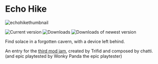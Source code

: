 # Echo Hike

![echohikethumbnail](https://github.com/TerrificTrifid/ow-nh-trifidjam3/assets/99054745/16ad413b-7947-4658-88c2-efdd244cd7ab)

![Current version](https://img.shields.io/github/manifest-json/v/TerrificTrifid/ow-nh-trifidjam3?color=gree&filename=manifest.json)
![Downloads](https://img.shields.io/github/downloads/TerrificTrifid/ow-nh-trifidjam3/total)
![Downloads of newest version](https://img.shields.io/github/downloads/TerrificTrifid/ow-nh-trifidjam3/latest/total)

Find solace in a forgotten cavern, with a device left behind.

An entry for the [third mod jam](https://outerwildsmods.com/mods/modjam3/), created by Trifid and composed by chatti. (and epic playtested by Wonky Panda the epic playtester)
